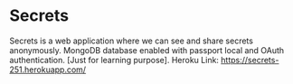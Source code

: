 # Secrets
Secrets is a web application where we can see and share secrets anonymously. MongoDB database enabled with passport local and OAuth authentication. [Just for learning purpose].
Heroku Link: https://secrets-251.herokuapp.com/
